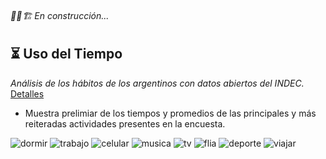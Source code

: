 ###### 🚧👷🏗   En construcción... 
## ⏳ Uso del Tiempo
_Análisis de los hábitos de los argentinos con datos abiertos del INDEC._
[Detalles](https://github.com/marcosbutti/Uso-del-Tiempo/blob/main/Uso_del_Tiempo.ipynb)
* Muestra prelimiar de los tiempos y promedios de las principales y más reiteradas actividades presentes en la encuesta. 

![dormir](https://github.com/marcosbutti/Uso-del-Tiempo/assets/113639622/20c1979f-5df5-4bc9-88ac-9276d002cca3)
![trabajo](https://github.com/marcosbutti/Uso-del-Tiempo/assets/113639622/b7062cae-6f7e-4b42-bee8-ba135e3a142f)
![celular](https://github.com/marcosbutti/Uso-del-Tiempo/assets/113639622/e5ef988a-3425-400e-8a42-a11355c4df60)
![musica](https://github.com/marcosbutti/Uso-del-Tiempo/assets/113639622/234aa3d9-1c6f-4b1d-b884-54de1be70a04)
![tv](https://github.com/marcosbutti/Uso-del-Tiempo/assets/113639622/d61f578f-9c67-44db-b0a6-50bf8f68e935)
![flia](https://github.com/marcosbutti/Uso-del-Tiempo/assets/113639622/97e0085f-2bf4-408b-a508-5740286bfe9d)
![deporte](https://github.com/marcosbutti/Uso-del-Tiempo/assets/113639622/13664a4f-b35a-4bd4-9050-652578cc4fde)
![viajar](https://github.com/marcosbutti/Uso-del-Tiempo/assets/113639622/911e8a7d-6788-486b-b996-73401e4bb6f3)
